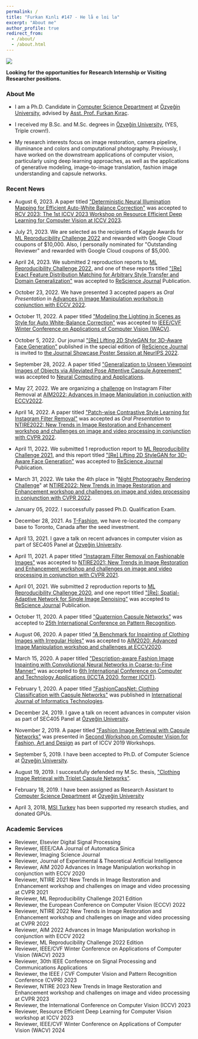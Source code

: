 ```yaml
---
permalink: /
title: "Furkan Kınlı #147 - He lå e loi la"
excerpt: "About me"
author_profile: true
redirect_from: 
  - /about/
  - /about.html
---
```

![][me]

**Looking for the opportunities for Research Internship or Visiting Researcher positions.**

### About Me

*   I am a Ph.D. Candidate in [Computer Science Department][ozu-cs] at [Özyeğin University][ozu],
advised by [Asst. Prof. Furkan Kıraç][fkirac].

*   I received my B.Sc. and M.Sc. degrees in [Özyeğin University][ozu], (YES, Triple crown!).

*   My research interests focus on image restoration, camera pipeline, illuminance and colors and computational photography. Previously, I have worked on the downstream applications of computer vision, particularly using deep learning approaches, as well as the applications of generative modeling, image-to-image translation, fashion image understanding and capsule networks.


### Recent News

* August 6, 2023. A paper titled ["Deterministic Neural Illumination Mapping for Efficient Auto-White Balance Correction"][denim] was accepted to 
[RCV 2023: The 1st ICCV 2023 Workshop on Resource Efficient Deep Learning for Computer Vision at ICCV 2023][rcv2023].

* July 21, 2023. We are selected as the recipients of Kaggle Awards for [ML Reproducibility Challenge 2022][reprod2022] and rewarded with Google Cloud coupons of $10,000. Also, I personally nominated for "Outstanding Reviewer" and rewarded with Google Cloud coupons of $5,000.

* April 24, 2023. We submitted 2 reproduction reports to [ML Reproducibility Challenge 2022][reprod2022], and one of these reports titled 
["[Re] Exact Feature Distribution Matching for Arbitrary Style Transfer and Domain Generalization"][efdm] was accepted to [ReScience Journal][rescience] Publication.

* October 23, 2022. We have presented 3 accepted papers as *Oral Presentation* in [Advances in Image Manipulation workshop
in conjunction with ECCV 2022][aim22].

* October 11, 2022. A paper titled ["Modeling the Lighting in Scenes as Style for Auto White-Balance Correction"][style-awb] was accepted to 
[IEEE/CVF Winter Conference on Applications of Computer Vision (WACV)][wacv23].

* October 5, 2022. Our journal ["[Re] Lifting 2D StyleGAN for 3D-Aware Face Generation"][liftedgan] published in the special edition of [ReScience Journal][rescience] is invited to [the Journal Showcase Poster Session at NeurIPS 2022][nips2022].

* September 28, 2022. A paper titled ["Generalization to Unseen Viewpoint Images of Objects via Alleviated Pose Attentive Capsule Agreement"][alpaca] was accepted to 
[Neural Computing and Applications][ncaa].

* May 27, 2022. We are organizing a [challenge][ifr-challenge] on Instagram Filter Removal at [AIM2022: Advances in Image Manipulation in conjuction with ECCV2022][aim2022].

* April 14, 2022. A paper titled ["Patch-wise Contrastive Style Learning for Instagram Filter Removal"][cifr] was accepted as *Oral Presentation* to 
[NTIRE2022: New Trends in Image Restoration and Enhancement workshop and challenges on image and video processing 
in conjunction with CVPR 2022][ntire2022].

* April 11, 2022. We submitted 1 reproduction report to [ML Reproducibility Challenge 2021][reprod2021], and this report titled 
["[Re] Lifting 2D StyleGAN for 3D-Aware Face Generation"][liftedgan] was accepted to [ReScience Journal][rescience] Publication.

* March 31, 2022. We take the 4th place in "[Night Photography Rendering Challenge][nightimaging]" at [NTIRE2022: New Trends in Image Restoration and Enhancement workshop
and challenges on image and video processing
in conjunction with CVPR 2022][ntire2022].

* January 05, 2022. I successfully passed Ph.D. Qualification Exam.

* December 28, 2021. As [T-Fashion][tfashion], we have re-located the company base to Toronto, Canada after the seed investment.

* April 13, 2021. I gave a talk on recent advances in computer vision as part of SEC405 Panel at [Özyeğin University][ozu].
    
* April 11, 2021. A paper titled ["Instagram Filter Removal on Fashionable Images"][ifrnet] was accepted to 
[NTIRE2021: New Trends in Image Restoration and Enhancement workshop
and challenges on image and video processing
in conjunction with CVPR 2021][ntire2021].
    
* April 01, 2021. We submitted 2 reproduction reports to [ML Reproducibility Challenge 2020][reprod2020], and one report titled ["[Re]: Spatial-Adaptive Network for Single Image Denoising"][sadnet] was accepted to [ReScience Journal][rescience] Publication.

* October 11, 2020. A paper titled ["Quaternion Capsule Networks"][quaternion-caps] was accepted to [25th International Conference on Pattern Recognition][icpr2020].

* August 06, 2020. A paper titled ["A Benchmark for Inpainting of Clothing Images with Irregular Holes"][fashion-inpainting] was accepted to 
[AIM2020: Advanced Image Manipulation workshop and challenges at ECCV2020][aim2020].

* March 15, 2020. A paper titled ["Description-aware Fashion Image Inpainting with Convolutional Neural Networks in Coarse-to-Fine Manner"][dafii] was accepted to [6th International Conference on Computer and Technology Applications (ICCTA 2020, former ICCIT)][iccta].

* February 1, 2020. A paper titled ["FashionCapsNet: Clothing Classification with Capsule Networks"][fashioncapsnet]
was published in [International Journal of Informatics Technologies][ijit].

* December 24, 2019. I gave a talk on recent advances in computer vision as part of SEC405 Panel at [Özyeğin University][ozu].

* November 2, 2019. A paper titled ["Fashion Image Retrieval with Capsule Networks"][fircn] was presented in [Second Workshop on 
Computer Vision for Fashion, Art and Design][iccv-workshop] as part of ICCV 2019 Workshops.

* September 5, 2019. I have been accepted to Ph.D. of Computer Science at [Özyeğin University][ozu].

* August 19, 2019. I successfully defended my M.Sc. thesis, ["Clothing Image Retrieval with Triplet Capsule Networks"][msc-thesis].

* February 18, 2019. I have been assigned as Research Assistant to [Computer Science Department][ozu-cs] at [Özyeğin University][ozu]

* April 3, 2018, [MSI Turkey][msi] has been supported my research studies, and donated GPUs.


### Academic Services

* Reviewer, Elsevier Digital Signal Processing
* Reviewer, IEEE/CAA Journal of Automatica Sinica
* Reviewer, Imaging Science Journal
* Reviewer, Journal of Experimental & Theoretical Artificial Intelligence
* Reviewer, AIM 2020 Advances in Image Manipulation workshop in conjunction with ECCV 2020
* Reviewer, NTIRE 2021 New Trends in Image Restoration and Enhancement workshop
and challenges on image and video processing at CVPR 2021
* Reviewer, ML Reproducibility Challenge 2021 Edition
* Reviewer, the European Conference on Computer Vision (ECCV) 2022
* Reviewer, NTIRE 2022 New Trends in Image Restoration and Enhancement workshop
and challenges on image and video processing at CVPR 2022
* Reviewer, AIM 2022 Advances in Image Manipulation workshop in conjunction with ECCV 2022
* Reviewer, ML Reproducibility Challenge 2022 Edition
* Reviewer, IEEE/CVF Winter Conference on Applications of Computer Vision (WACV) 2023
* Reviewer, 30th IEEE Conference on Signal Processing and Communications Applications
* Reviewer, the IEEE / CVF Computer Vision and Pattern Recognition Conference (CVPR) 2023
* Reviewer, NTIRE 2023 New Trends in Image Restoration and Enhancement workshop
and challenges on image and video processing at CVPR 2023
* Reviewer, the International Conference on Computer Vision (ICCV) 2023
* Reviewer, Resource Efficient Deep Learning for Computer Vision workshop at ICCV 2023
* Reviewer, IEEE/CVF Winter Conference on Applications of Computer Vision (WACV) 2024


[me]: images/logo.jpg
[ozu-cs]: https://www.ozyegin.edu.tr/en/computer-science-department
[ozu]: https://www.ozyegin.edu.tr/en/
[fkirac]: https://scholar.google.com/citations?user=kdJBxv8AAAAJ
[iccta]: http://www.iccit.org
[dafii]: https://dl.acm.org/doi/abs/10.1145/3397125.3397155
[ijit]: https://dergipark.org.tr/en/pub/gazibtd
[fashioncapsnet]: https://dergipark.org.tr/en/download/article-file/952493
[iccv-workshop]: https://sites.google.com/view/cvcreative/home
[aim2020]: https://data.vision.ee.ethz.ch/cvl/aim20/
[fashion-inpainting]: https://link.springer.com/chapter/10.1007/978-3-030-66823-5_11
[ntire2021]: https://data.vision.ee.ethz.ch/cvl/ntire21/
[ntire2022]: https://data.vision.ee.ethz.ch/cvl/ntire22/
[icpr2020]: http://www.icpr2020.it/
[quaternion-caps]: https://ieeexplore.ieee.org/abstract/document/9412006
[rescience]: http://rescience.org/x
[sadnet]: https://openreview.net/pdf?id=yiAI9QN9nYt
[fircn]: http://openaccess.thecvf.com/content_ICCVW_2019/papers/CVFAD/Kinli_Fashion_Image_Retrieval_with_Capsule_Networks_ICCVW_2019_paper.pdf
[msc-thesis]: files/msc-thesis.pdf
[msi]: https://tr.msi.com/index.php
[tfashion]: https://tfashion.ai
[ifrnet]: https://openaccess.thecvf.com/content/CVPR2021W/NTIRE/papers/Kinli_Instagram_Filter_Removal_on_Fashionable_Images_CVPRW_2021_paper.pdf
[cifr]: https://openaccess.thecvf.com/content/CVPR2022W/NTIRE/papers/Kinli_Patch-Wise_Contrastive_Style_Learning_for_Instagram_Filter_Removal_CVPRW_2022_paper.pdf
[reprod2020]: https://paperswithcode.com/rc2020
[reprod2021]: https://openreview.net/group?id=ML_Reproducibility_Challenge/2021/Fall
[reprod2022]: https://paperswithcode.com/rc2022
[liftedgan]: https://openreview.net/pdf?id=BcNonfQ3RY
[nightimaging]: https://nightimaging.org/
[aim2022]: https://data.vision.ee.ethz.ch/cvl/aim22/
[ifr-challenge]: https://codalab.lisn.upsaclay.fr/competitions/5081
[style-awb]: https://arxiv.org/pdf/2210.09090.pdf
[wacv23]: https://wacv2023.thecvf.com/
[nips2022]: https://blog.neurips.cc/2022/08/15/journal-showcase/
[alpaca]: https://link.springer.com/article/10.1007/s00521-022-07900-3?error=cookies_not_supported&code=3a5ab1c3-ded3-4157-a0af-2dc76c936363
[ncaa]: https://www.springer.com/journal/521
[aim22]: https://data.vision.ee.ethz.ch/cvl/aim22/
[efdm]: https://openreview.net/pdf?id=a5_hbZf0NB
[rcv2023]: https://sites.google.com/view/rcv2023
[denim]: https://arxiv.org/
